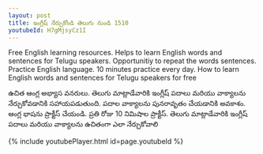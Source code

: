 ```yaml
---
layout: post
title: ఇంగ్లీష్ నేర్చుకోండి తెలుగు నుండి 1510 
youtubeId: H7gMjsyCz1I
---
```

 
 
Free English learning resources. Helps to learn English words and sentences for Telugu speakers.
Opportunitiy to repeat the words sentences. 
Practice English language. 
10 minutes practice every day. 
How to learn English words and sentences for Telugu speakers for free
 
ఉచిత ఆంగ్ల అభ్యాస వనరులు. తెలుగు మాట్లాడేవారికి ఇంగ్లీష్ పదాలు మరియు వాక్యాలను నేర్చుకోవడానికి సహాయపడుతుంది.
పదాల వాక్యాలను పునరావృతం చేయడానికి అవకాశం. 
ఆంగ్ల భాషను ప్రాక్టీస్ చేయండి. 
ప్రతి రోజు 10 నిమిషాల ప్రాక్టీస్. 
తెలుగు మాట్లాడేవారికి ఇంగ్లీష్ పదాలు మరియు వాక్యాలను ఉచితంగా ఎలా నేర్చుకోవాలి
 
{% include youtubePlayer.html id=page.youtubeId %}
 
